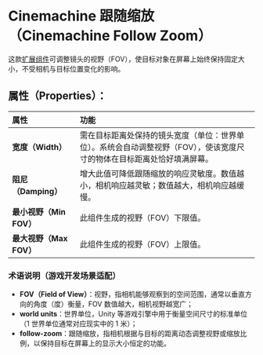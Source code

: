 # Cinemachine 跟随缩放（Cinemachine Follow Zoom）

这款[扩展组件](concept-procedural-motion.md#extensions)可调整镜头的视野（FOV），使目标对象在屏幕上始终保持固定大小，不受相机与目标位置变化的影响。


## 属性（Properties）：

| **属性** | **功能** |
|:---|:---|
| **宽度（Width）** | 需在目标距离处保持的镜头宽度（单位：世界单位）。系统会自动调整视野（FOV），使该宽度尺寸的物体在目标距离处恰好填满屏幕。 |
| **阻尼（Damping）** | 增大此值可降低跟随缩放的响应灵敏度。数值越小，相机响应越灵敏；数值越大，相机响应越缓慢。 |
| **最小视野（Min FOV）** | 此组件生成的视野（FOV）下限值。 |
| **最大视野（Max FOV）** | 此组件生成的视野（FOV）上限值。 |


### 术语说明（游戏开发场景适配）
- **FOV（Field of View）**：视野，指相机能够观察到的空间范围，通常以垂直方向的角度（度）衡量，FOV 数值越大，相机视野越宽广；
- **world units**：世界单位，Unity 等游戏引擎中用于衡量空间尺寸的标准单位（1 世界单位通常对应现实中的 1 米）；
- **follow-zoom**：跟随缩放，指相机根据与目标的距离动态调整视野或缩放比例，以保持目标在屏幕上的显示大小恒定的功能。